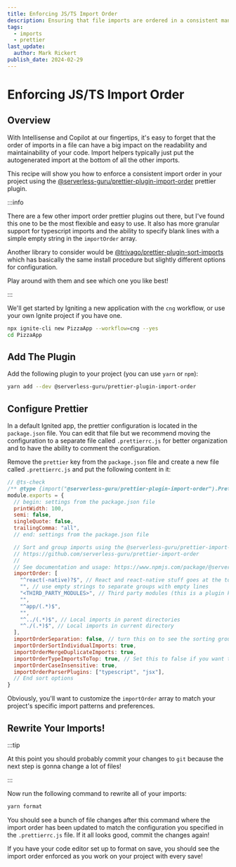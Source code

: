 ```yaml
---
title: Enforcing JS/TS Import Order
description: Ensuring that file imports are ordered in a consistent manner
tags:
  - imports
  - prettier
last_update:
  author: Mark Rickert
publish_date: 2024-02-29
---
```


# Enforcing JS/TS Import Order

## Overview

With Intellisense and Copilot at our fingertips, it's easy to forget that the order of imports in a file can have a big impact on the readability and maintainability of your code. Import helpers typically just put the autogenerated import at the bottom of all the other imports.

This recipe will show you how to enforce a consistent import order in your project using the [@serverless-guru/prettier-plugin-import-order](https://github.com/serverless-guru/prettier-import-order) prettier plugin.

:::info

There are a few other import order prettier plugins out there, but I've found this one to be the most flexible and easy to use. It also has more granular support for typescript imports and the ability to specify blank lines with a simple empty string in the `importOrder` array.

Another library to consider would be [@trivago/prettier-plugin-sort-imports](https://github.com/trivago/prettier-plugin-sort-imports) which has basically the same install procedure but slightly different options for configuration.

Play around with them and see which one you like best!

:::

We'll get started by Igniting a new application with the `cng` workflow, or use your own Ignite project if you have one.

```bash
npx ignite-cli new PizzaApp --workflow=cng --yes
cd PizzaApp
```

## Add The Plugin

Add the following plugin to your project (you can use `yarn` or `npm`):

```bash
yarn add --dev @serverless-guru/prettier-plugin-import-order
```

## Configure Prettier

In a default Ignited app, the prettier configuration is located in the `package.json` file. You can edit that file but we recommend moving the configuration to a separate file called `.prettierrc.js` for better organization and to have the ability to comment the configuration.

Remove the `prettier` key from the `package.json` file and create a new file called `.prettierrc.js` and put the following content in it:

```js
// @ts-check
/** @type {import("@serverless-guru/prettier-plugin-import-order").PrettierConfig} */
module.exports = {
  // begin: settings from the package.json file
  printWidth: 100,
  semi: false,
  singleQuote: false,
  trailingComma: "all",
  // end: settings from the package.json file

  // Sort and group imports using the @serverless-guru/prettier-import-order plugin.
  // https://github.com/serverless-guru/prettier-import-order
  //
  // See documentation and usage: https://www.npmjs.com/package/@serverless-guru/prettier-plugin-import-order#usage
  importOrder: [
    "^react(-native)?$", // React and react-native stuff goes at the top
    "", // use empty strings to separate groups with empty lines
    "<THIRD_PARTY_MODULES>", // Third party modules (this is a plugin keyword)
    "",
    "^app/(.*)$",
    "",
    "^../(.*)$", // Local imports in parent directories
    "^./(.*)$", // Local imports in current directory
  ],
  importOrderSeparation: false, // turn this on to see the sorting groups.
  importOrderSortIndividualImports: true,
  importOrderMergeDuplicateImports: true,
  importOrderTypeImportsToTop: true, // Set this to false if you want type imports to be sorted with the rest of the imports
  importOrderCaseInsensitive: true,
  importOrderParserPlugins: ["typescript", "jsx"],
  // End sort options
}
```

Obviously, you'll want to customize the `importOrder` array to match your project's specific import patterns and preferences.

## Rewrite Your Imports!

:::tip

At this point you should probably commit your changes to `git` because the next step is gonna change a lot of files!

:::

Now run the following command to rewrite all of your imports:

```bash
yarn format
```

You should see a bunch of file changes after this command where the import order has been updated to match the configuration you specified in the `.prettierrc.js` file. If it all looks good, commit the changes again!

If you have your code editor set up to format on save, you should see the import order enforced as you work on your project with every save!
